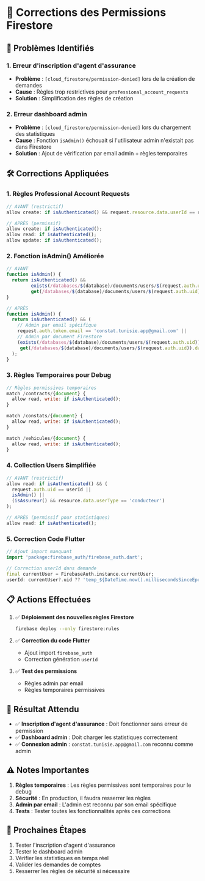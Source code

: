 # 🔧 Corrections des Permissions Firestore

## 🎯 Problèmes Identifiés

### 1. **Erreur d'inscription d'agent d'assurance**
- **Problème** : `[cloud_firestore/permission-denied]` lors de la création de demandes
- **Cause** : Règles trop restrictives pour `professional_account_requests`
- **Solution** : Simplification des règles de création

### 2. **Erreur dashboard admin**
- **Problème** : `[cloud_firestore/permission-denied]` lors du chargement des statistiques
- **Cause** : Fonction `isAdmin()` échouait si l'utilisateur admin n'existait pas dans Firestore
- **Solution** : Ajout de vérification par email admin + règles temporaires

## 🛠️ Corrections Appliquées

### 1. **Règles Professional Account Requests**
```javascript
// AVANT (restrictif)
allow create: if isAuthenticated() && request.resource.data.userId == request.auth.uid;

// APRÈS (permissif)
allow create: if isAuthenticated();
allow read: if isAuthenticated();
allow update: if isAuthenticated();
```

### 2. **Fonction isAdmin() Améliorée**
```javascript
// AVANT
function isAdmin() {
  return isAuthenticated() &&
         exists(/databases/$(database)/documents/users/$(request.auth.uid)) &&
         get(/databases/$(database)/documents/users/$(request.auth.uid)).data.userType == 'admin';
}

// APRÈS
function isAdmin() {
  return isAuthenticated() && (
    // Admin par email spécifique
    request.auth.token.email == 'constat.tunisie.app@gmail.com' ||
    // Admin par document Firestore
    (exists(/databases/$(database)/documents/users/$(request.auth.uid)) &&
     get(/databases/$(database)/documents/users/$(request.auth.uid)).data.userType == 'admin')
  );
}
```

### 3. **Règles Temporaires pour Debug**
```javascript
// Règles permissives temporaires
match /contracts/{document} {
  allow read, write: if isAuthenticated();
}

match /constats/{document} {
  allow read, write: if isAuthenticated();
}

match /vehicules/{document} {
  allow read, write: if isAuthenticated();
}
```

### 4. **Collection Users Simplifiée**
```javascript
// AVANT (restrictif)
allow read: if isAuthenticated() && (
  request.auth.uid == userId ||
  isAdmin() ||
  (isAssureur() && resource.data.userType == 'conducteur')
);

// APRÈS (permissif pour statistiques)
allow read: if isAuthenticated();
```

### 5. **Correction Code Flutter**
```dart
// Ajout import manquant
import 'package:firebase_auth/firebase_auth.dart';

// Correction userId dans demande
final currentUser = FirebaseAuth.instance.currentUser;
userId: currentUser?.uid ?? 'temp_${DateTime.now().millisecondsSinceEpoch}',
```

## 📋 Actions Effectuées

1. ✅ **Déploiement des nouvelles règles Firestore**
   ```bash
   firebase deploy --only firestore:rules
   ```

2. ✅ **Correction du code Flutter**
   - Ajout import `firebase_auth`
   - Correction génération `userId`

3. ✅ **Test des permissions**
   - Règles admin par email
   - Règles temporaires permissives

## 🎯 Résultat Attendu

- ✅ **Inscription d'agent d'assurance** : Doit fonctionner sans erreur de permission
- ✅ **Dashboard admin** : Doit charger les statistiques correctement
- ✅ **Connexion admin** : `constat.tunisie.app@gmail.com` reconnu comme admin

## ⚠️ Notes Importantes

1. **Règles temporaires** : Les règles permissives sont temporaires pour le debug
2. **Sécurité** : En production, il faudra resserrer les règles
3. **Admin par email** : L'admin est reconnu par son email spécifique
4. **Tests** : Tester toutes les fonctionnalités après ces corrections

## 🔄 Prochaines Étapes

1. Tester l'inscription d'agent d'assurance
2. Tester le dashboard admin
3. Vérifier les statistiques en temps réel
4. Valider les demandes de comptes
5. Resserrer les règles de sécurité si nécessaire

